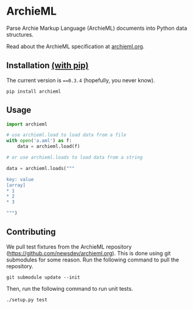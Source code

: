 # ArchieML

Parse Archie Markup Language (ArchieML) documents into Python data structures.

Read about the ArchieML specification at [archieml.org](http://archieml.org).

<!-- I wonder if this will help help SEO (`v0.1.0`, was being distributed instead) -->
## Installation [(with pip)](https://pypi.python.org/pypi/archieml/0.3.4)
The current version is `==0.3.4` (hopefully, you never know).

`pip install archieml`

## Usage

```python
import archieml

# use archieml.load to load data from a file
with open('a.aml') as f:
    data = archieml.load(f)

# or use archieml.loads to load data from a string

data = archieml.loads("""

key: value
[array]
* 1
* 2
* 3

""")
```

## Contributing

We pull test fixtures from the ArchieML repository (https://github.com/newsdev/archieml.org). This is done using git submodules for some reason. Run the following command to pull the repository.

```shell
git submodule update --init
```

Then, run the following command to run unit tests.

```shell
./setup.py test
```

